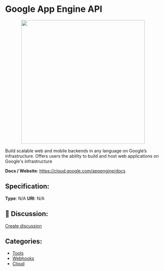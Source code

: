 # Google App Engine API
<p align="center">
    <img width="400" src="https://raw.githubusercontent.com/apis-list/apis-list/main/apis/google-app-engine-api/logo_256x256.png" />
</p>

Build scalable web and mobile backends in any language on Google’s infrastructure. Offers users the ability to build and host web applications on Google's infrastructure

**Docs / Website**: https://cloud.google.com/appengine/docs

## Specification:
**Type**:  N/A 
**URI**:  N/A 

## 💬 Discussion:
[Create discussion](https://github.com/apis-list/apis-list/discussions/new)

## Categories:
- [Tools](https://github.com/apis-list/apis-list#tools)
- [Webhooks](https://github.com/apis-list/apis-list#webhooks)
- [Cloud](https://github.com/apis-list/apis-list#cloud)



